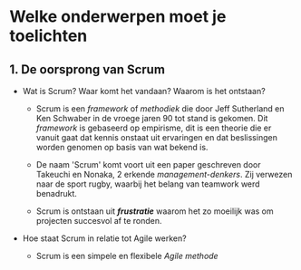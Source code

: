 # Welke onderwerpen moet je toelichten

## 1. De oorsprong van Scrum

- Wat is Scrum? Waar komt het vandaan? Waarom is het ontstaan?

  - Scrum is een _framework_ of _methodiek_ die door Jeff Sutherland en Ken Schwaber in de vroege jaren 90 tot stand is gekomen. Dit _framework_ is gebaseerd op empirisme, dit is een theorie die er vanuit gaat dat kennis onstaat uit ervaringen en dat beslissingen worden genomen op basis van wat bekend is.

  - De naam 'Scrum' komt voort uit een paper geschreven door Takeuchi en Nonaka, 2 erkende _management-denkers_. Zij verwezen naar de sport rugby, waarbij het belang van teamwork werd benadrukt.

  - Scrum is ontstaan uit _**frustratie**_ waarom het zo moeilijk was om projecten succesvol af te ronden.

- Hoe staat Scrum in relatie tot Agile werken?

  - Scrum is een simpele en flexibele _Agile methode_
